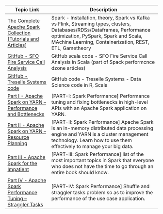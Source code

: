 | Topic Link | Description |
|--|--|
| [The Complete Apache Spark Collection [Tutorials and Articles]](https://dzone.com/articles/the-complete-apache-spark-collection-tutorials-and) | Spark - Installation, theory, Spark vs Kafka vs Flink, Streaming types, clusters, Databases/RDSs/Dataframes, Performance optimization, PySpark, Spark and Scala, MAchine Learning, Containerization, REST, ETL, Gametheory |
| [GitHub - SFO Fire Service Call Analysis](https://github.com/treselle-systems/sfo_fire_service_call_analysis_using_spark) | GitHub scala code - SFO Fire Service Call Analysis in Scala (part of Spack performcnce dzone articles) |
| [GitHub - Treselle Systems code](https://github.com/treselle-systems) | GitHub code - Treselle Systems - Data Science code in R, Scala |
| [Part I - Apache Spark on YARN – Performance and Bottlenecks](https://dzone.com/articles/apache-spark-on-yarn-performance-and-bottlenecks) | [PART-I: Spark Performance] Performance tuning and fixing bottlenecks in high-level APIs with an Apache Spark application on YARN. |
| [Part II - Apache Spark on YARN – Resource Planning](https://dzone.com/articles/apache-spark-on-yarn-resource-planning) | [PART-II: Spark Performance] Apache Spark is an in-memory distributed data processing engine and YARN is a cluster management technology. Learn how to use them effectively to manage your big data. |
| [Part III - Apache Spark for the Impatient](https://dzone.com/articles/apache-spark-in-a-nutshell) | [PART-III: Spark Performance] list of the most important topics in Spark that everyone who does not have the time to go through an entire book should know. |
| [Part IV - Apache Spark Performance Tuning – Straggler Tasks](https://dzone.com/articles/apache-spark-performance-tuning-straggler-tasks) | [PART-IV: Spark Performance] Shuffle and straggler tasks problem so as to improve the performance of the use case application. |
